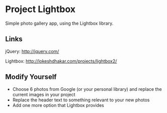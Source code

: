 # Project Lightbox

Simple photo gallery app, using the Lightbox library.

## Links

jQuery: http://jquery.com/

Lightbox: http://lokeshdhakar.com/projects/lightbox2/

## Modify Yourself

* Choose 6 photos from Google (or your personal library) and replace the current images in your project
* Replace the header text to something relevant to your new photos
* Add one more option that Lightbox provides
